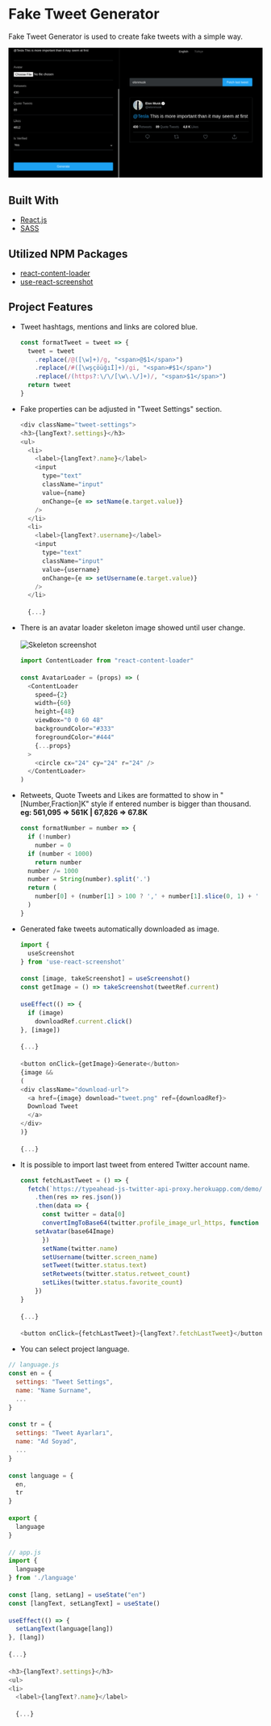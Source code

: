 # Fake Tweet Generator
Fake Tweet Generator is used to create fake tweets with a simple way.

![](https://github.com/ynsmrsk/tweet-maker/blob/main/screenshots/example.png "Tweet Maker sample")

## Built With
* [React.js](https://reactjs.org/)
* [SASS](https://sass-lang.com/)

## Utilized NPM Packages
* [react-content-loader](https://www.npmjs.com/package/react-content-loader)
* [use-react-screenshot](https://www.npmjs.com/package/use-react-screenshot)

## Project Features
- Tweet hashtags, mentions and links are colored blue.
    ```javascript
	const formatTweet = tweet => {
	  tweet = tweet
	    .replace(/@([\w]+)/g, "<span>@$1</span>")
	    .replace(/#([\wşçöüğıİ]+)/gi, "<span>#$1</span>")
	    .replace(/(https?:\/\/[\w\.\/]+)/, "<span>$1</span>")
	  return tweet
	}
   ``` 
- Fake properties can be adjusted in "Tweet Settings" section.
	```javascript
	<div className="tweet-settings">
	<h3>{langText?.settings}</h3>
	<ul>
	  <li>
	    <label>{langText?.name}</label>
	    <input
	      type="text"
	      className="input"
	      value={name}
	      onChange={e => setName(e.target.value)}
	    />
	  </li>
	  <li>
	    <label>{langText?.username}</label>
	    <input
	      type="text"
	      className="input"
	      value={username}
	      onChange={e => setUsername(e.target.value)}
	    />
	  </li>
	  
	  {...}
	```
- There is an avatar loader skeleton image showed until user change. <br><br>
![](https://github.com/ynsmrsk/tweet-maker/blob/main/screenshots/skeleton.png "Skeleton screenshot")
	```javascript
	import ContentLoader from "react-content-loader"

	const AvatarLoader = (props) => (
	  <ContentLoader
	    speed={2}
	    width={60}
	    height={48}
	    viewBox="0 0 60 48"
	    backgroundColor="#333"
	    foregroundColor="#444"
	    {...props}
	  >
	    <circle cx="24" cy="24" r="24" />
	  </ContentLoader>
	)
	```
- Retweets, Quote Tweets and Likes are formatted to show in "[Number,Fraction]K" style if entered number is bigger than thousand. <br>
**eg: 561,095 => 561K | 67,826 => 67.8K**
	```javascript
	const formatNumber = number => {
	  if (!number)
	    number = 0
	  if (number < 1000)
	    return number
	  number /= 1000
	  number = String(number).split('.')
	  return (
	    number[0] + (number[1] > 100 ? ',' + number[1].slice(0, 1) + ' K' : ' K')
	  )
	}
	```
- Generated fake tweets automatically downloaded as image.
	```javascript
	import {
	  useScreenshot
	} from 'use-react-screenshot'

	const [image, takeScreenshot] = useScreenshot()
	const getImage = () => takeScreenshot(tweetRef.current)

	useEffect(() => {
	  if (image)
	    downloadRef.current.click()
	}, [image])
	
	{...}

	<button onClick={getImage}>Generate</button>
	{image &&
	(
	<div className="download-url">
	  <a href={image} download="tweet.png" ref={downloadRef}>
	  Download Tweet
	  </a>
	</div>
	)}
	
	{...}
	```
    
- It is possible to import last tweet from entered Twitter account name.
	```javascript
	const fetchLastTweet = () => {
	  fetch(`https://typeahead-js-twitter-api-proxy.herokuapp.com/demo/search?q=${username}`)
	    .then(res => res.json())
	    .then(data => {
	      const twitter = data[0]
	      convertImgToBase64(twitter.profile_image_url_https, function (base64Image) {
		setAvatar(base64Image)
	      })
	      setName(twitter.name)
	      setUsername(twitter.screen_name)
	      setTweet(twitter.status.text)
	      setRetweets(twitter.status.retweet_count)
	      setLikes(twitter.status.favorite_count)
	    })
	}
	
	{...}
	
	<button onClick={fetchLastTweet}>{langText?.fetchLastTweet}</button>
	```

- You can select project language.


```javascript
// language.js
const en = {
  settings: "Tweet Settings",
  name: "Name Surname",
  ...
}

const tr = {
  settings: "Tweet Ayarları",
  name: "Ad Soyad",
  ...
}

const language = {
  en,
  tr
}

export {
  language
}

// app.js
import {
  language
} from './language'

const [lang, setLang] = useState("en")
const [langText, setLangText] = useState()

useEffect(() => {
  setLangText(language[lang])
}, [lang])

{...}

<h3>{langText?.settings}</h3>
<ul>
<li>
  <label>{langText?.name}</label>
  
  {...}
```
